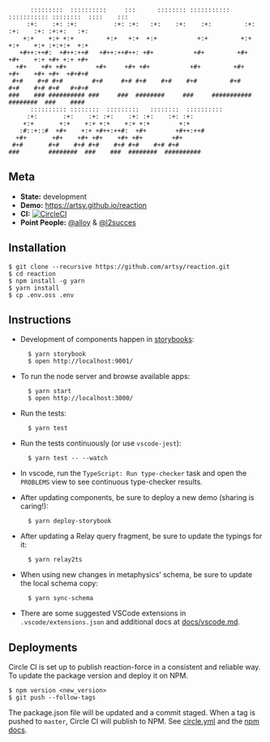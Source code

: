           :::::::::  ::::::::::     :::      :::::::: ::::::::::: ::::::::::: ::::::::  ::::    :::
         :+:    :+: :+:          :+: :+:   :+:    :+:    :+:         :+:    :+:    :+: :+:+:   :+:
        +:+    +:+ +:+         +:+   +:+  +:+           +:+         +:+    +:+    +:+ :+:+:+  +:+
       +#++:++#:  +#++:++#   +#++:++#++: +#+           +#+         +#+    +#+    +:+ +#+ +:+ +#+
      +#+    +#+ +#+        +#+     +#+ +#+           +#+         +#+    +#+    +#+ +#+  +#+#+#
     #+#    #+# #+#        #+#     #+# #+#    #+#    #+#         #+#    #+#    #+# #+#   #+#+#
    ###    ### ########## ###     ###  ########     ###     ########### ########  ###    ####
          :::::::::: ::::::::  :::::::::   ::::::::  ::::::::::
         :+:       :+:    :+: :+:    :+: :+:    :+: :+:
        +:+       +:+    +:+ +:+    +:+ +:+        +:+
       :#::+::#  +#+    +:+ +#++:++#:  +#+        +#++:++#
      +#+       +#+    +#+ +#+    +#+ +#+        +#+
     #+#       #+#    #+# #+#    #+# #+#    #+# #+#
    ###        ########  ###    ###  ########  ##########

## Meta

-   **State:** development
-   **Demo:** <https://artsy.github.io/reaction>
-   **CI:** [![CircleCI](https://circleci.com/gh/artsy/reaction.svg?style=shield)](https://circleci.com/gh/artsy/reaction)
-   **Point People:** [@alloy](https://github.com/alloy) & [@l2succes](https://github.com/l2succes)

## Installation

    $ git clone --recursive https://github.com/artsy/reaction.git
    $ cd reaction
    $ npm install -g yarn
    $ yarn install
    $ cp .env.oss .env

## Instructions

-   Development of components happen in [storybooks](https://getstorybook.io):

          $ yarn storybook
          $ open http://localhost:9001/

-   To run the node server and browse available apps:

          $ yarn start
          $ open http://localhost:3000/

-   Run the tests:

          $ yarn test

-   Run the tests continuously (or use `vscode-jest`):

          $ yarn test -- --watch

-   In vscode, run the `TypeScript: Run type-checker` task and open the `PROBLEMS` view to see continuous type-checker
    results.

-   After updating components, be sure to deploy a new demo (sharing is caring!):

          $ yarn deploy-storybook

-   After updating a Relay query fragment, be sure to update the typings for it:

          $ yarn relay2ts

-   When using new changes in metaphysics’ schema, be sure to update the local schema copy:

          $ yarn sync-schema


-   There are some suggested VSCode extensions in `.vscode/extensions.json` and additional docs at [docs/vscode.md](docs/vscode.md).

## Deployments

Circle CI is set up to publish reaction-force in a consistent and reliable way. To update the package version and deploy it on NPM.

    $ npm version <new_version>
    $ git push --follow-tags

The package.json file will be updated and a commit staged. When a tag is pushed to `master`, Circle CI will publish to NPM. See [circle.yml](https://circleci.com/docs/1.0/npm-continuous-deployment/) and the [npm docs](https://docs.npmjs.com/getting-started/publishing-npm-packages).
